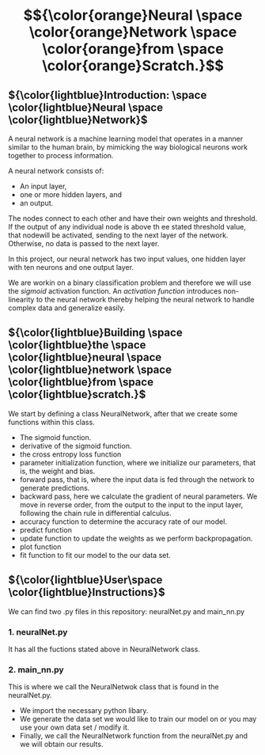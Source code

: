 # $${\color{orange}Neural \space \color{orange}Network  \space \color{orange}from \space \color{orange}Scratch.}$$

## ${\color{lightblue}Introduction: \space \color{lightblue}Neural  \space \color{lightblue}Network}$

A neural network is a machine learning model that operates in a manner similar to the human brain, by mimicking the way biological neurons work together to process information.

A neural network consists of:
- An input layer,
- one or more hidden layers, and
- an output.
  
The nodes connect to each other and have their own weights and threshold. If the output of any individual node is above th ee stated threshold value, that nodewill be activated, sending to the next layer of the network. Otherwise, no data is passed to the next layer.

In this project, our neural network has two input values, one hidden layer with ten neurons and one output layer.

We are workin on a binary classification problem and  therefore we will use the *sigmoid* activation function. An *activation function* introduces non-linearity to the neural network thereby helping the neural network to handle complex data and generalize easily.

## ${\color{lightblue}Building \space \color{lightblue}the  \space \color{lightblue}neural \space \color{lightblue}network \space \color{lightblue}from  \space \color{lightblue}scratch.}$

We start by defining a class NeuralNetwork, after that we create some functions within this class.
- The sigmoid function.
- derivative of the sigmoid function.
- the cross entropy loss function
- parameter initialization function, where we initialize our parameters, that is, the weight and bias.
- forward pass, that is, where the input data is fed through the network to generate predictions.
- backward pass, here we calculate the gradient of neural parameters. We move in reverse order, from the output to the input to the input layer, following the chain rule in differential calculus.
- accuracy function to determine the accuracy rate of our model.
- predict function
- update function to update the weights as we perform backpropagation.
- plot function
- fit function to fit our model to the our data set.

## ${\color{lightblue}User\space \color{lightblue}Instructions}$

We can find two .py files in this repository: neuralNet.py and main_nn.py

### 1. neuralNet.py

It has all the fuctions stated above in  NeuralNetwork class.

### 2. main_nn.py

This is where we call the NeuralNetwok class that is found in the neuralNet.py. 
- We import the necessary python libary.
- We generate the data set we would like to train our model on or you may use your own data set / modify it.
- Finally, we call the NeuralNetwork function from the neuralNet.py and we will obtain our results.
